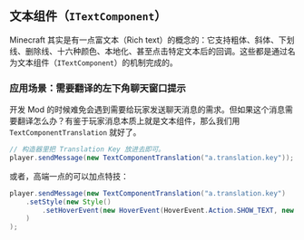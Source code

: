 ## 文本组件（`ITextComponent`）

Minecraft 其实是有一点富文本（Rich text）的概念的：它支持粗体、斜体、下划线、删除线、十六种颜色、本地化、甚至点击特定文本后的回调。这些都是通过名为文本组件（`ITextComponent`）的机制完成的。

### 应用场景：需要翻译的左下角聊天窗口提示

开发 Mod 的时候难免会遇到需要给玩家发送聊天消息的需求。但如果这个消息需要翻译怎么办？有鉴于玩家消息本质上就是文本组件，那么我们用 `TextComponentTranslation` 就好了。

```java
// 构造器里把 Translation Key 放进去即可。
player.sendMessage(new TextComponentTranslation("a.translation.key"));
```

或者，高端一点的可以加点特技：

```java
player.sendMessage(new TextComponentTranslation("a.translation.key")
    .setStyle(new Style()
        .setHoverEvent(new HoverEvent(HoverEvent.Action.SHOW_TEXT, new TextComponentTranslation("another.translation.key")))
    )
);
```
